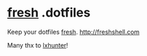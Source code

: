 # [fresh] .dotfiles

Keep your dotfiles [fresh]. http://freshshell.com

Many thx to [lxhunter]!

[fresh]: https://github.com/freshshell/fresh
[lxhunter]: https://github.com/lxhunter/dotfiles
